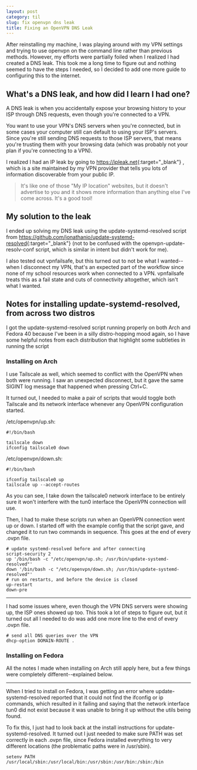 ```yaml
---
layout: post
category: til
slug: fix openvpn dns leak
title: Fixing an OpenVPN DNS Leak
---
```


After reinstalling my machine, I was playing around with my VPN settings and
trying to use openvpn on the command line rather than previous methods.
However, my efforts were partially foiled when I realized I had created a DNS
leak. This took me a long time to figure out and nothing seemed to have the
steps I needed, so I decided to add one more guide to configuring this to the
internet.

## What's a DNS leak, and how did I learn I had one?

A DNS leak is when you accidentally expose your browsing history to your ISP
through DNS requests, even though you're connected to a VPN.

You want to use your VPN's DNS servers when you're connected, but in some cases
your computer still can default to using your ISP's servers. Since you're still
sending DNS requests to those ISP servers, that means you're trusting them with
your browsing data (which was probably not your plan if you're connecting to a
VPN).

I realized I had an IP leak by going to <https://ipleak.net>{:target="_blank"}
, which is a site
maintained by my VPN provider that tells you lots of information discoverable
from your public IP.

> It's like one of those "My IP location" websites, but it doesn't advertise to
> you and it shows more information than anything else I've come across. It's a
> good tool!

## My solution to the leak

I ended up solving my DNS leak using the update-systemd-resolved script from
<https://github.com/jonathanio/update-systemd-resolved>{:target="_blank"} (not to be confused with
the openvpn-update-resolv-conf script, which is similar in intent but didn't
work for me).

I also tested out vpnfailsafe, but this turned out to not be what I
wanted--when I disconnect my VPN, that's an expected part of the workflow since
none of my school resources work when connected to a VPN. vpnfailsafe treats
this as a fail state and cuts of connectivity altogether, which isn't what I
wanted.

## Notes for installing update-systemd-resolved, from across two distros

I got the update-systemd-resolved script running properly on both Arch and
Fedora 40 because I've been in a silly distro-hopping mood again, so I have some
helpful notes from each distribution that highlight some subtleties in running
the script

### Installing on Arch

I use Tailscale as well, which seemed to conflict with the OpenVPN when both
were running. I saw an unexpected disconnect, but it gave the same SIGINT log
message that happened when pressing Ctrl+C. 

It turned out, I needed to make a pair of scripts that would toggle both
Tailscale and its network interface whenever any OpenVPN configuration started.

/etc/openvpn/up.sh:
```
#!/bin/bash

tailscale down
ifconfig tailscale0 down
```

/etc/openvpn/down.sh:
```
#!/bin/bash

ifconfig tailscale0 up
tailscale up --accept-routes
```

As you can see, I take down the tailscale0 network interface to be entirely
sure it won't interfere with the tun0 interface the OpenVPN connection will
use.

Then, I had to make these scripts run when an OpenVPN connection went up or
down. I started off with the example config that the script gave, and changed
it to run two commands in sequence. This goes at the end of every .ovpn file.

```
# update systemd-resolved before and after connecting
script-security 2
up '/bin/bash -c "/etc/openvpn/up.sh; /usr/bin/update-systemd-resolved"'
down '/bin/bash -c "/etc/openvpn/down.sh; /usr/bin/update-systemd-resolved"'
# run on restarts, and before the device is closed
up-restart
down-pre
```

---

I had some issues where, even though the VPN DNS servers were showing up, the
ISP ones showed up too. This took a lot of steps to figure out, but it turned
out all I needed to do was add one more line to the end of every .ovpn file.

```
# send all DNS queries over the VPN
dhcp-option DOMAIN-ROUTE .
```

### Installing on Fedora

All the notes I made when installing on Arch still apply here, but a few things
were completely different--explained below.

---

When I tried to install on Fedora, I was getting an error where
update-systemd-resolved reported that it could not find the ifconfig or ip
commands, which resulted in it failing and saying that the network interface
tun0 did not exist because it was unable to bring it up without the utils
being found.

To fix this, I just had to look back at the install instructions for
update-systemd-resolved. It turned out I just needed to make sure PATH was
set correctly in each .ovpn file, since Fedora installed everything to very
different locations (the problematic paths were in /usr/sbin).

```
setenv PATH /usr/local/sbin:/usr/local/bin:/usr/sbin:/usr/bin:/sbin:/bin
```
